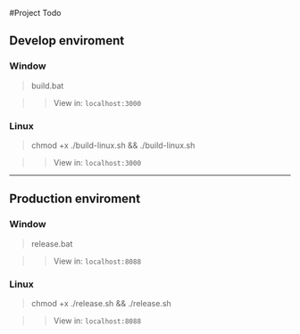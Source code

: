 #Project Todo

## Develop enviroment

### Window
> build.bat

>>View in: `localhost:3000`

### Linux
> chmod +x ./build-linux.sh && ./build-linux.sh

>>View in: `localhost:3000`

---

## Production enviroment

### Window
> release.bat

>> View in: `localhost:8088`

### Linux
> chmod +x ./release.sh && ./release.sh

>> View in: `localhost:8088`
